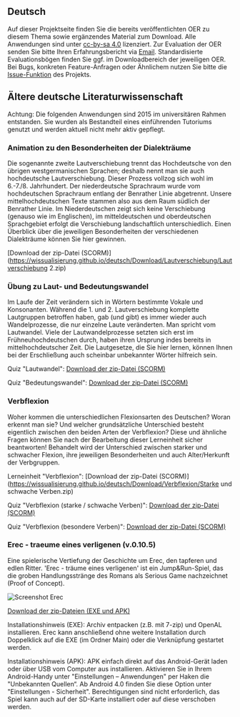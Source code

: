 ## Deutsch

Auf dieser Projektseite finden Sie die bereits veröffentlichten OER zu diesem Thema sowie ergänzendes Material zum Download. Alle Anwendungen sind unter [cc-by-sa 4.0](https://creativecommons.org/licenses/by-sa/4.0/) lizenziert. Zur Evaluation der OER senden Sie bitte Ihren Erfahrungsbericht via [Email](mailto:sebastian.wolf.oer@outlook.de). Standardisierte Evaluationsbögen finden Sie ggf. im Downloadbereich der jeweiligen OER. Bei Bugs, konkreten Feature-Anfragen oder Ähnlichem nutzen Sie bitte die [Issue-Funktion](https://github.com/wissualisierung/sprechkunst/issues) des Projekts. 



## Ältere deutsche Literaturwissenschaft
Achtung: Die folgenden Anwendungen sind 2015 im universitären Rahmen entstanden. Sie wurden als Bestandteil eines einführenden Tutoriums genutzt und werden aktuell nicht mehr aktiv gepflegt. 

### Animation zu den Besonderheiten der Dialekträume
Die sogenannte zweite Lautverschiebung trennt das Hochdeutsche von den übrigen westgermanischen Sprachen; deshalb nennt man sie auch hochdeutsche Lautverschiebung. Dieser Prozess vollzog sich wohl im 6.-7./8. Jahrhundert. Der niederdeutsche Sprachraum wurde vom hochdeutschen Sprachraum entlang der Benrather Linie abgetrennt. Unsere mittelhochdeutschen Texte stammen also aus dem Raum südlich der Benrather Linie. Im Niederdeutschen zeigt sich keine Verschiebung (genauso wie im Englischen), im mitteldeutschen und oberdeutschen Sprachgebiet erfolgt die Verschiebung landschaftlich unterschiedlich.
Einen Überblick über die jeweiligen Besonderheiten der verschiedenen Dialekträume können Sie hier gewinnen.

[Download der zip-Datei (SCORM)](https://wissualisierung.github.io/deutsch/Download/Lautverschiebung/Lautverschiebung 2.zip)

### Übung zu Laut- und Bedeutungswandel
Im Laufe der Zeit verändern sich in Wörtern bestimmte Vokale und Konsonanten. Während die 1. und 2. Lautverschiebung komplette Lautgruppen betroffen haben, gab (und gibt) es immer wieder auch Wandelprozesse, die nur einzelne Laute veränderten. Man spricht vom Lautwandel. Viele der Lautwandelprozesse setzten sich erst im Frühneuhochdeutschen durch, haben ihren Ursprung indes bereits in mittelhochdeutscher Zeit. Die Lautgesetze, die Sie hier lernen, können Ihnen bei der Erschließung auch scheinbar unbekannter Wörter hilfreich sein. 

Quiz "Lautwandel":
[Download der zip-Datei (SCORM)](https://wissualisierung.github.io/deutsch/Download/Lautwandel/Lautwandel.zip)

Quiz "Bedeutungswandel":
[Download der zip-Datei (SCORM)](https://wissualisierung.github.io/deutsch/Download/Lautwandel/Bedeutungswandel.zip)

### Verbflexion
Woher kommen die unterschiedlichen Flexionsarten des Deutschen? Woran erkennt man sie? Und welcher grundsätzliche Unterschied besteht eigentlich zwischen den beiden Arten der Verbflexion?
Diese und ähnliche Fragen können Sie nach der Bearbeitung dieser Lerneinheit sicher beantworten! Behandelt wird der Unterschied zwischen starker und schwacher Flexion, ihre jeweiligen Besonderheiten und auch Alter/Herkunft der Verbgruppen. 

Lerneinheit "Verbflexion":
[Download der zip-Datei (SCORM)](https://wissualisierung.github.io/deutsch/Download/Verbflexion/Starke und schwache Verben.zip)

Quiz "Verbflexion (starke / schwache Verben)":
[Download der zip-Datei (SCORM)](https://wissualisierung.github.io/deutsch/Download/Verbflexion/Verbtester.zip)

Quiz "Verbflexion (besondere Verben)":
[Download der zip-Datei (SCORM)](https://wissualisierung.github.io/deutsch/Download/Verbflexion/Verbtester-besondere_Verben.zip)

### Erec - traeume eines verligenen (v.0.10.5)
Eine spielerische Vertiefung der Geschichte um Erec, den tapferen und edlen Ritter. 'Erec - träume eines verligenen' ist ein Jump&Run-Spiel, das die groben Handlungsstränge des Romans als Serious Game nachzeichnet (Proof of Concept). 

![Screenshot Erec](https://wissualisierung.github.io/deutsch/Download/Erec/Screenshot.png)

[Download der zip-Dateien (EXE und APK)](https://www.hidrive.strato.com/share/r00xbyjmhv)

Installationshinweis (EXE): Archiv entpacken (z.B. mit 7-zip) und OpenAL installieren. Erec kann anschließend ohne weitere Installation durch Doppelklick auf die EXE (im Ordner Main) oder die Verknüpfung gestartet werden. 

Installationshinweis (APK): APK einfach direkt auf das Android-Gerät laden oder über USB vom Computer aus installieren. Aktivieren Sie in Ihrem Android-Handy unter "Einstellungen – Anwendungen" per Haken die "Unbekannten Quellen“. Ab Android 4.0 finden Sie diese Option unter "Einstellungen - Sicherheit". Berechtigungen sind nicht erforderlich, das Spiel kann auch auf der SD-Karte installiert oder auf diese verschoben werden.

